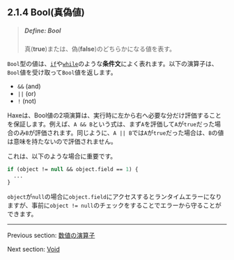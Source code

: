 ## 2.1.4 Bool(真偽値)

> ##### Define: Bool
>
> 真(**true**)または、偽(**false**)のどちらかになる値を表す。

`Bool`型の値は、[`if`](expression-if.md)や[`while`](expression-while.md)のような**条件文**によく表れます。以下の演算子は、`Bool`値を受け取って`Bool`値を返します。

* `&&` (and)
* `||` (or)
* `!` (not)

Haxeは、Bool値の2項演算は、実行時に左から右へ必要な分だけ評価することを保証します。例えば、`A && B`という式は、まず`A`を評価して`A`が`true`だった場合のみ`B`が評価されます。同じように、`A || B`では`A`が`true`だった場合は、`B`の値は意味を持たないので評価されません。

これは、以下のような場合に重要です。

```haxe
if (object != null && object.field == 1) {
  ...
}
```

`object`が`null`の場合に`object.field`にアクセスするとランタイムエラーになりますが、事前に`object != null`のチェックをすることでエラーから守ることができます。

---

Previous section: [数値の演算子](types-numeric-operators.md)

Next section: [Void](types-void.md)